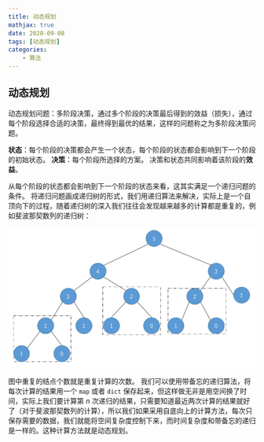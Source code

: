 ```yaml
---
title: 动态规划
mathjax: true
date: 2020-09-08
tags: [动态规划]
categories: 
    - 算法
---
```

## 动态规划

动态规划问题：多阶段决策，通过多个阶段的决策最后得到的效益（损失），通过每个阶段选择合适的决策，最终得到最优的结果，这样的问题称之为多阶段决策问题。

**状态**：每个阶段的决策都会产生一个状态，每个阶段的状态都会影响到下一个阶段的初始状态。
**决策**：每个阶段所选择的方案。
决策和状态共同影响着该阶段的**效益**。

从每个阶段的状态都会影响到下一个阶段的状态来看，这其实满足一个递归问题的条件。
将递归问题画成递归树的形式，我们用递归算法来解决，实际上是一个自顶向下的过程，随着递归树的深入我们往往会发现越来越多的计算都是重复的，例如斐波那契数列的递归树：

![picture 55](../../../assets/%E7%AE%97%E6%B3%95/%E5%8A%A8%E6%80%81%E8%A7%84%E5%88%92/fa4c4a569823830a6953683c7fae4321de8c83909a85e5e3729d39223ebab942.png)  

图中重复的结点个数就是重复计算的次数。
我们可以使用带备忘的递归算法，将每次计算的结果用一个 `map` 或者 `dict` 保存起来，但这样做无非是用空间换了时间，实际上我们要计算第 $n$ 次递归的结果，只需要知道最近两次计算的结果就好了（对于斐波那契数列的计算），所以我们如果采用自底向上的计算方法，每次只保存需要的数据，我们就能将空间复杂度控制下来，而时间复杂度和带备忘的递归是一样的。这种计算方法就是动态规划。
